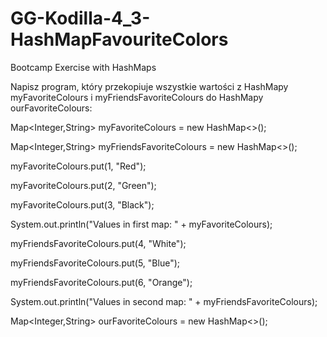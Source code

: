 # GG-Kodilla-4_3-HashMapFavouriteColors
Bootcamp Exercise with HashMaps

Napisz program, który przekopiuje wszystkie wartości z HashMapy myFavoriteColours i myFriendsFavoriteColours do HashMapy ourFavoriteColours:

Map<Integer,String> myFavoriteColours = new HashMap<>();

Map<Integer,String> myFriendsFavoriteColours = new HashMap<>();

myFavoriteColours.put(1, "Red");

myFavoriteColours.put(2, "Green");

myFavoriteColours.put(3, "Black");

System.out.println("Values in first map: " + myFavoriteColours);

myFriendsFavoriteColours.put(4, "White");

myFriendsFavoriteColours.put(5, "Blue");

myFriendsFavoriteColours.put(6, "Orange");

System.out.println("Values in second map: " + myFriendsFavoriteColours);

Map<Integer,String> ourFavoriteColours = new HashMap<>();
